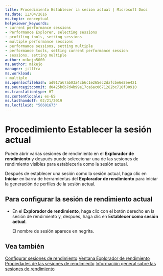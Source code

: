 ```yaml
---
title: Procedimiento Establecer la sesión actual | Microsoft Docs
ms.date: 11/04/2016
ms.topic: conceptual
helpviewer_keywords:
- current performance sessions
- Performance Explorer, selecting sessions
- profiling tools, setting sessions
- multiple performance sessions
- performance sessions, setting multiple
- performance tools, setting current performance session
- sessions, setting multiple
author: mikejo5000
ms.author: mikejo
manager: jillfra
ms.workload:
- multiple
ms.openlocfilehash: ad917a67ab03a4cb6c1e265ec2dafcbe6e2ee421
ms.sourcegitcommit: d0425b6b7d4b99e17ca6ac0671282bc718f80910
ms.translationtype: HT
ms.contentlocale: es-ES
ms.lasthandoff: 02/21/2019
ms.locfileid: "56601673"
---
```

# <a name="how-to-set-the-current-session"></a>Procedimiento Establecer la sesión actual

Puede abrir varias sesiones de rendimiento en el **Explorador de rendimiento** y después puede seleccionar una de las sesiones de rendimiento visibles para establecerla como la sesión actual.

Después de establecer una sesión como la sesión actual, haga clic en **Iniciar** en barra de herramientas del **Explorador de rendimiento** para iniciar la generación de perfiles de la sesión actual.

## <a name="to-set-current-performance-session"></a>Para configurar la sesión de rendimiento actual

- En el **Explorador de rendimiento**, haga clic con el botón derecho en la sesión de rendimiento y, después, haga clic en **Establecer como sesión actual**.

     El nombre de sesión aparece en negrita.

## <a name="see-also"></a>Vea también

[Configurar sesiones de rendimiento](../profiling/configuring-performance-sessions.md)
[Ventana Explorador de rendimiento](../profiling/performance-explorer-window.md)
[Propiedades de las sesiones de rendimiento](../profiling/performance-session-properties.md)
[Información general sobre las sesiones de rendimiento](../profiling/performance-session-overview.md)